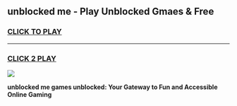 
## unblocked me - Play Unblocked Gmaes & Free
<h3>
<a href="https://news.freeplayer.one?title=unblocked_me&ref=16F">CLICK TO PLAY</a></h3>
<hr>

<h3>
<a href="https://news.freeplayer.one?title=unblocked_me&ref=16F">CLICK 2 PLAY</a>
  
</h3>

<a href="https://news.freeplayer.one?title=unblocked_me&ref=16F/"><img src="https://clearcache.store/games.png"></a>


**unblocked me games unblocked: Your Gateway to Fun and Accessible Online Gaming**
